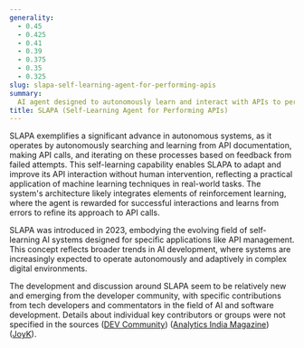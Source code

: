 ```yaml
---
generality:
  - 0.45
  - 0.425
  - 0.41
  - 0.39
  - 0.375
  - 0.35
  - 0.325
slug: slapa-self-learning-agent-for-performing-apis
summary:
  AI agent designed to autonomously learn and interact with APIs to perform tasks more effectively over time.
title: SLAPA (Self-Learning Agent for Performing APIs)
---
```


SLAPA exemplifies a significant advance in autonomous systems, as it operates by autonomously searching and learning from API documentation, making API calls, and iterating on these processes based on feedback from failed attempts. This self-learning capability enables SLAPA to adapt and improve its API interaction without human intervention, reflecting a practical application of machine learning techniques in real-world tasks. The system's architecture likely integrates elements of reinforcement learning, where the agent is rewarded for successful interactions and learns from errors to refine its approach to API calls.

SLAPA was introduced in 2023, embodying the evolving field of self-learning AI systems designed for specific applications like API management. This concept reflects broader trends in AI development, where systems are increasingly expected to operate autonomously and adaptively in complex digital environments.

The development and discussion around SLAPA seem to be relatively new and emerging from the developer community, with specific contributions from tech developers and commentators in the field of AI and software development. Details about individual key contributors or groups were not specified in the sources​ ([DEV Community](https://dev.to/sip/ai-how-slapa-is-harnessing-developer-thinking-to-automate-apis-3dk0))​​ ([Analytics India Magazine](https://analyticsindiamag.com/tag/self-learning-ai-agent/))​​ ([JoyK](https://www.joyk.com/dig/detail/1677885509374036))​.
